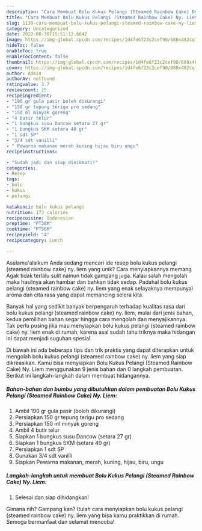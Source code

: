 ```yaml
---
description: "Cara Membuat Bolu Kukus Pelangi (Steamed Rainbow Cake) Ny. Liem{ yang Enak"
title: "Cara Membuat Bolu Kukus Pelangi (Steamed Rainbow Cake) Ny. Liem{ yang Enak"
slug: 1139-cara-membuat-bolu-kukus-pelangi-steamed-rainbow-cake-ny-liem-yang-enak
category: Uncategorized
date: 2022-08-30T15:51:12.664Z
image: https://img-global.cpcdn.com/recipes/1d4fe6f23c2cef90/680x482cq70/bolu-kukus-pelangi-steamed-rainbow-cake-ny-liem-foto-resep-utama.jpg
hideToc: false
enableToc: true
enableTocContent: false
thumbnail: https://img-global.cpcdn.com/recipes/1d4fe6f23c2cef90/680x482cq70/bolu-kukus-pelangi-steamed-rainbow-cake-ny-liem-foto-resep-utama.jpg
cover: https://img-global.cpcdn.com/recipes/1d4fe6f23c2cef90/680x482cq70/bolu-kukus-pelangi-steamed-rainbow-cake-ny-liem-foto-resep-utama.jpg
author: Admin
authorAv: notfound
ratingvalue: 3.7
reviewcount: 25
recipeingredient:
- "190 gr gula pasir boleh dikurangi"
- "150 gr tepung terigu pro sedang"
- "150 ml minyak goreng"
- "4 butir telur"
- "1 bungkus susu Dancow setara 27 gr"
- "1 bungkus SKM setara 40 gr"
- "1 sdt SP"
- "3/4 sdt vanilli"
- " Pewarna makanan merah kuning hijau biru ungu"
recipeinstructions:

- "Sudah jadi dan siap dinikmati!"
categories:
- Resep
tags:
- bolu
- kukus
- pelangi

katakunci: bolu kukus pelangi 
nutrition: 173 calories
recipecuisine: Indonesian
preptime: "PT38M"
cooktime: "PT56M"
recipeyield: "4"
recipecategory: Lunch

---
```



Asalamu'alaikum Anda sedang mencari ide resep bolu kukus pelangi (steamed rainbow cake) ny. liem yang unik? Cara menyiapkannya memang Agak tidak terlalu sulit namun tidak gampang juga. Kalau salah mengolah maka hasilnya akan hambar dan bahkan tidak sedap. Padahal bolu kukus pelangi (steamed rainbow cake) ny. liem yang enak selayaknya mempunyai aroma dan cita rasa yang dapat memancing selera kita.




Banyak hal yang sedikit banyak berpengaruh terhadap kualitas rasa dari bolu kukus pelangi (steamed rainbow cake) ny. liem, mulai dari jenis bahan, kedua pemilihan bahan segar hingga cara mengolah dan menyajikannya. Tak perlu pusing jika mau menyiapkan bolu kukus pelangi (steamed rainbow cake) ny. liem enak di rumah, karena asal sudah tahu triknya maka hidangan ini dapat menjadi suguhan spesial.


Di bawah ini ada beberapa tips dan trik praktis yang dapat diterapkan untuk mengolah bolu kukus pelangi (steamed rainbow cake) ny. liem yang siap dikreasikan. Kamu bisa menyiapkan Bolu Kukus Pelangi (Steamed Rainbow Cake) Ny. Liem menggunakan 9 jenis bahan dan 0 langkah pembuatan. Berikut ini langkah-langkah dalam membuat hidangannya.

<!--inarticleads1-->

##### Bahan-bahan dan bumbu yang dibutuhkan dalam pembuatan Bolu Kukus Pelangi (Steamed Rainbow Cake) Ny. Liem:

1. Ambil 190 gr gula pasir (boleh dikurangi)
1. Persiapkan 150 gr tepung terigu pro sedang
1. Persiapkan 150 ml minyak goreng
1. Ambil 4 butir telur
1. Siapkan 1 bungkus susu Dancow (setara 27 gr)
1. Siapkan 1 bungkus SKM (setara 40 gr)
1. Persiapkan 1 sdt SP
1. Gunakan 3/4 sdt vanilli
1. Siapkan  Pewarna makanan, merah, kuning, hijau, biru, ungu




<!--inarticleads2-->

##### Langkah-langkah untuk membuat Bolu Kukus Pelangi (Steamed Rainbow Cake) Ny. Liem:


1. Selesai dan siap dihidangkan!



Gimana nih? Gampang kan? Itulah cara menyiapkan bolu kukus pelangi (steamed rainbow cake) ny. liem yang bisa kamu praktikkan di rumah. Semoga bermanfaat dan selamat mencoba!
